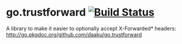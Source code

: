 go.trustforward [![Build Status](https://secure.travis-ci.org/daaku/go.trustforward.png)](http://travis-ci.org/daaku/go.trustforward)
=========

A library to make it easier to optionally accept X-Forwarded* headers:
http://go.pkgdoc.org/github.com/daaku/go.trustforward
